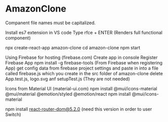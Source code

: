 # AmazonClone

Companent file names must be capitalized.

Install es7 extension in VS code
Type rfce + ENTER (Renders full functional component)

npx create-react-app amazon-clone
cd amazon-clone
npm start

Using Firebase for hosting (firebase.com)
Create app in console
Register Firebase App
npm install -g firebase-tools (From Firebase when registering App)
get config data from firebase project settings and paste in into a file called firebase.js which you create in the src folder of amazon-clone
delete App.test.js, logo.svg anf setupTest.js (They are not needed)

Icons from Material UI (material-ui.com)
npm install @mui/icons-material @mui/material @emotion/styled @emotion/react
npm install @mui/icons-material

npm install react-router-dom@5.2.0 (need this version in order to user Switch)
